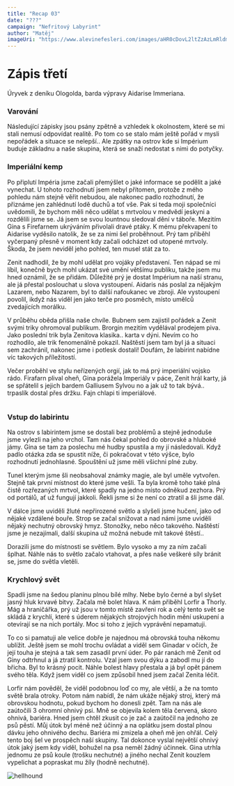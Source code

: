 ```yaml
---
title: "Recap 03"
date: "???"
campaign: "Nefritový Labyrint"
author: "Matěj"
imageUri: "https://www.alevinefesleri.com/images/aHR0cDovL2ltZzAzLmRldmlhbnRhcnQubmV0LzFlZDUvaS8yMDEzLzAzNS8zLzcvaGVsbGhvdW5kX2J5X2RhbmllbGxlZV9ieV9kYW5pZWxsbGVlLWQ1dHc4aWcuanBn.jpg"
---
```


# Zápis třetí  
Úryvek z deníku Ologolda, barda výpravy Aidarise Immeriana.


### Varování


Následující zápisky jsou psány zpětně a vzhledek k okolnostem, které se mi stali nemusí odpovídat realitě. Po tom co se stalo mám ještě pořád v mysli nepořádek a situace se nelepší.. Ale zpátky na ostrov kde si Impérium buduje základnu a naše skupina, která se snaží nedostat s nimi do potyčky.

### Imperiální kemp

Po připlutí Impéria jsme začali přemýšlet o jaké informace se podělit a jaké vynechat. U tohoto rozhodnutí jsem nebyl přítomen, protože z mého pohledu nám stejně věřit nebudou, ale nakonec padlo rozhodnutí, že přiznáme jen zahlédnutí lodě duchů a toť vše. Pak si teda moji společníci uvědomili, že bychom měli něco udělat s mrtvolou v medvědí jeskyni a rozdělili jsme se. Já jsem se svou lountnou sledoval dění v táboře. Mezitím Gina s Firefarnem ukrýváním přivolali dravé ptáky. K mému překvapení to Aidarise vyděsilo natolik, že se za nimi šel proběhnout. Prý tam přiběhl vyčerpaný přesně v moment kdy začali odcházet od utopené mrtvoly. Škoda, že jsem neviděl jeho pohled, ten musel stát za to.

Zenit nadhodil, že by mohl udělat pro vojáky představení. Ten nápad se mi líbil, konečně bych mohl ukázat své umění většímu publiku, takže jsem mu hned oznámil, že se přidám. Důležité prý je dostat Impérium na naší stranu, ale já přestal poslouchat u slova vystoupení. Aidaris nás poslal za nějakým Lazarem, nebo Nazarem, byl to další nafoukanec ve zbroji. Ale vystoupení povolil, ikdyž nás viděl jen jako terče pro posměch, místo umělců zvedajících morálku.

V průběhu oběda přišla naše chvíle. Bubnem sem zajistil pořádek a Zenit svými triky ohromoval publikum. Brorgin mezitím vydělával prodejem piva. Jako poslední trik byla Zenitova klasika.. karta v dýni. Nevím co ho rozhodilo, ale trik fenomenálně pokazil. Naštěstí jsem tam byl já a situaci sem zachránil, nakonec jsme i potlesk dostali! Doufám, že labirint nabídne víc takových příležitostí.

Večer proběhl ve stylu neřízených orgií, jak to má prý imperiální vojsko rádo. Firafarn plival oheň, Gina porážela Imperiály v páce, Zenit hrál karty, já se spřátelil s jejich bardem Galliusem Sylvou no a jak už to tak bývá.. trpaslík dostal přes držku. Fajn chlapi ti imperiálové.

```
```

### Vstup do labirintu 

Na ostrov s labirintem jsme se dostali bez problémů a stejně jednoduše jsme vylezli na jeho vrchol. Tam nás čekal pohled do obrovské a hluboké jámy. Gina se tam za poslechu mé hudby spustila a my jí následovali. Když padlo otázka zda se spustit níže, či pokračovat v této výšce, bylo rozhodnutí jednohlasné. Spouštění už jsme měli všichni plné zuby.

Tunel kterým jsme šli neobsahoval známky magie, ale byl uměle vytvořen. Stejně tak první místnost do které jsme vešli. Ta byla kromě toho také plná čistě rozřezaných mrtvol, které spadly na jedno místo odněkud zezhora. Prý od portálů, ať už fungují jakkoli. Řekli jsme si že není co ztratil a šli jsme dál.

V dálce jsme uviděli žluté nepřirozené světlo a slyšeli jsme hučení, jako od nějaké vzdálené bouře. Strop se začal snižovat a nad námi jsme uviděli nějaký nechutný obrovský hmyz. Stonožky, nebo něco takového. Naštěstí jsme je nezajímali, další skupina už možná nebude mít takové štěstí..

Dorazili jsme do místnosti se světlem. Bylo vysoko a my za ním začali šplhat. Náhle nás to světlo začalo vtahovat, a přes naše veškeré síly bránit se, jsme do světla vletěli.


### Krychlový svět 

Spadli jsme na šedou planinu plnou bílé mlhy. Nebe bylo černé a byl slyšet jasný hluk krvavé bitvy. Začala mě bolet hlava. K nám přiběhl Lorfir a Thorly. Mág a hraničářka, prý už jsou v tomto místě zavřeni rok a celý tento svět se skládá z krychlí, které s úderem nějakých strojových hodin mění uskupení a otevírají se na nich portály. Moc si toho z jejich vyprávění nepamatuji.

To co si pamatuji ale velice dobře je najednou má obrovská touha někomu ublížit. Ještě jsem se mohl trochu ovládat a viděl sem Ginadar v očích, že její touha je stejná a tak sem zasadil první úder. Po pár ranách mě Zenit od Giny odtrhnul a já ztratil kontrolu. Vzal jsem svou dýku a zabodl mu jí do břicha. Byl to krásný pocit. Náhle bolest hlavy přestala a já byl opět pánem svého těla. Když jsem viděl co jsem způsobil hned jsem začal Zenita léčit.

Lorfir nám pověděl, že viděl podobnou loď co my, ale větší, a že na tomto světě brala otroky. Potom nám nabídl, že nám ukáže nějaký stroj, který má obrovskou hodnotu, pokud bychom ho donesli zpět. Tam na nás ale zaútočili 3 ohromní ohnivý psi. Mně se objevila kolem těla červená, skoro ohnivá, bariéra. Hned jsem chtěl zkusit co je zač a zaútočil na jednoho ze psů pěstí. Můj útok byl méně než účinný a na oplátku jsem dostal plnou dávku jeho ohnivého dechu. Bariéra mi zmizela a oheň mě jen ohřál. Celý tento boj šel ve prospěch naší skupiny. Tal dokonce vyslal největší ohnivý útok jaký jsem kdy viděl, bohužel na psa neměl žádný účinnek. Gina utrhla jednomu ze psů koule (trošku nechutné) a jiného nechal Zenit kouzlem vypelichat a popraskat mu žíly (hodně nechutné).

![hellhound](https://www.alevinefesleri.com/images/aHR0cDovL2ltZzAzLmRldmlhbnRhcnQubmV0LzFlZDUvaS8yMDEzLzAzNS8zLzcvaGVsbGhvdW5kX2J5X2RhbmllbGxlZV9ieV9kYW5pZWxsbGVlLWQ1dHc4aWcuanBn.jpg)
